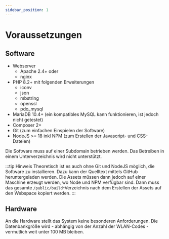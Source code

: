 ```yaml
---
sidebar_position: 1
---
```


# Voraussetzungen

## Software
* Webserver
  * Apache 2.4+ oder
  * nginx
* PHP 8.2+ mit folgenden Erweiterungen
  * iconv
  * json
  * mbstring
  * openssl
  * pdo_mysql
* MariaDB 10.4+ (ein kompatibles MySQL kann funktionieren, ist jedoch nicht getestet)
* Composer 2+
* Git (zum einfachen Einspielen der Software)
* NodeJS >= 18 inkl NPM (zum Erstellen der Javascript- und CSS-Dateien)

Die Software muss auf einer Subdomain betrieben werden. Das Betreiben in einem Unterverzeichnis wird nicht unterstützt.

:::tip Hinweis
Theoretisch ist es auch ohne Git und NodeJS möglich, die Software zu installieren. Dazu kann der Quelltext mittels GitHub
heruntergeladen werden. Die Assets müssen dann jedoch auf einer Maschine erzeugt werden, wo Node und NPM verfügbar sind.
Dann muss das gesamte `/public/build`-Verzeichnis nach dem Erstellen der Assets auf den Webspace kopiert werden.
:::

## Hardware

An die Hardware stellt das System keine besonderen Anforderungen. Die Datenbankgröße wird - abhängig von der Anzahl der
WLAN-Codes - vermutlich weit unter 100 MB bleiben.